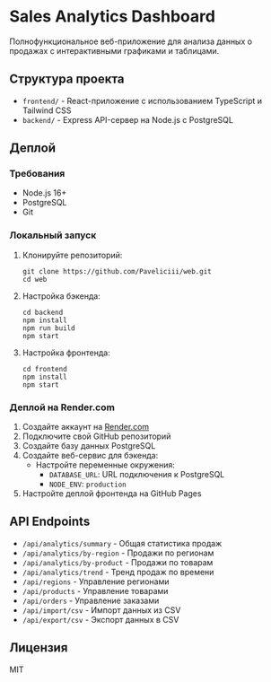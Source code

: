 # Sales Analytics Dashboard

Полнофункциональное веб-приложение для анализа данных о продажах с интерактивными графиками и таблицами.

## Структура проекта

- `frontend/` - React-приложение с использованием TypeScript и Tailwind CSS
- `backend/` - Express API-сервер на Node.js с PostgreSQL

## Деплой

### Требования

- Node.js 16+
- PostgreSQL
- Git

### Локальный запуск

1. Клонируйте репозиторий:
   ```
   git clone https://github.com/Paveliciii/web.git
   cd web
   ```

2. Настройка бэкенда:
   ```
   cd backend
   npm install
   npm run build
   npm start
   ```

3. Настройка фронтенда:
   ```
   cd frontend
   npm install
   npm start
   ```

### Деплой на Render.com

1. Создайте аккаунт на [Render.com](https://render.com)
2. Подключите свой GitHub репозиторий
3. Создайте базу данных PostgreSQL
4. Создайте веб-сервис для бэкенда:
   - Настройте переменные окружения:
     - `DATABASE_URL`: URL подключения к PostgreSQL
     - `NODE_ENV`: `production`
5. Настройте деплой фронтенда на GitHub Pages

## API Endpoints

- `/api/analytics/summary` - Общая статистика продаж
- `/api/analytics/by-region` - Продажи по регионам
- `/api/analytics/by-product` - Продажи по товарам
- `/api/analytics/trend` - Тренд продаж по времени
- `/api/regions` - Управление регионами
- `/api/products` - Управление товарами
- `/api/orders` - Управление заказами
- `/api/import/csv` - Импорт данных из CSV
- `/api/export/csv` - Экспорт данных в CSV

## Лицензия

MIT 